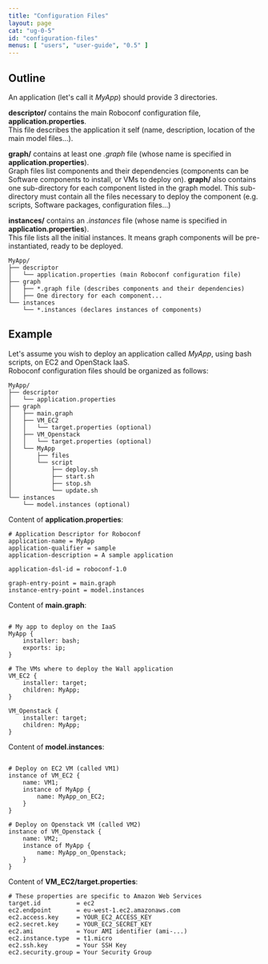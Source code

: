 ```yaml
---
title: "Configuration Files"
layout: page
cat: "ug-0-5"
id: "configuration-files"
menus: [ "users", "user-guide", "0.5" ]
---
```


## Outline

An application (let's call it *MyApp*) should provide 3 directories.

**descriptor/** contains the main Roboconf configuration file, **application.properties**.  
This file describes the application it self (name, description, location of the main model files...).

**graph/** contains at least one *.graph* file (whose name is specified in **application.properties**).  
Graph files list components and their dependencies (components can be Software components to install, or VMs to deploy on).
**graph/** also contains one sub-directory for each component listed in the graph model.
This sub-directory must contain all the files necessary to deploy the component (e.g. scripts, Software packages, configuration files...)

**instances/** contains an *.instances* file (whose name is specified in **application.properties**).  
This file lists all the initial instances. It means graph components will be pre-instantiated, ready to be deployed.

	MyApp/
	├── descriptor
	│   └── application.properties (main Roboconf configuration file)
	├── graph
	│   ├── *.graph file (describes components and their dependencies)
	│   ├── One directory for each component...
	└── instances
    	└── *.instances (declares instances of components)


## Example

Let's assume you wish to deploy an application called *MyApp*, using bash scripts, on EC2 and OpenStack IaaS.  
Roboconf configuration files should be organized as follows:

	MyApp/
	├── descriptor
	│   └── application.properties
	├── graph
	│   ├── main.graph
	│   ├── VM_EC2
	│   │   └── target.properties (optional)
	│   ├── VM_Openstack
	│   │   └── target.properties (optional)
	│   └── MyApp
	│       ├── files
	│       └── script
	│           ├── deploy.sh
	│           ├── start.sh
	│           ├── stop.sh
	│           └── update.sh
	└── instances
	    └── model.instances (optional)

Content of **application.properties**:

```properties
# Application Descriptor for Roboconf
application-name = MyApp
application-qualifier = sample
application-description = A sample application

application-dsl-id = roboconf-1.0

graph-entry-point = main.graph
instance-entry-point = model.instances
```

Content of **main.graph**:

<pre><code class="language-roboconf">
# My app to deploy on the IaaS
MyApp {
	installer: bash;
	exports: ip;
}

# The VMs where to deploy the Wall application
VM_EC2 {
	installer: target;
	children: MyApp;
}
    
VM_Openstack {
	installer: target;
	children: MyApp;
}
</code></pre>

Content of **model.instances**:

<pre><code class="language-roboconf">
# Deploy on EC2 VM (called VM1)
instance of VM_EC2 {
	name: VM1;
	instance of MyApp {
		name: MyApp_on_EC2;
	}
}
    
# Deploy on Openstack VM (called VM2)
instance of VM_Openstack {
	name: VM2;
	instance of MyApp {
		name: MyApp_on_Openstack;
	}
}
</code></pre>

Content of **VM_EC2/target.properties**:

```properties
# These properties are specific to Amazon Web Services
target.id          = ec2
ec2.endpoint       = eu-west-1.ec2.amazonaws.com
ec2.access.key     = YOUR_EC2_ACCESS_KEY
ec2.secret.key     = YOUR_EC2_SECRET_KEY
ec2.ami            = Your AMI identifier (ami-...)
ec2.instance.type  = t1.micro
ec2.ssh.key        = Your SSH Key
ec2.security.group = Your Security Group
```

